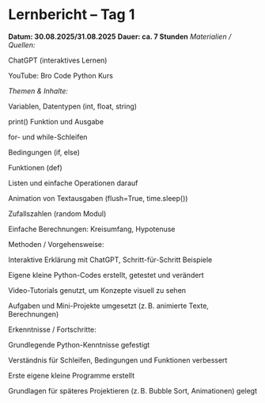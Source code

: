 # Lernbericht – Tag 1

**Datum: 30.08.2025/31.08.2025**
**Dauer: ca. 7 Stunden**
*Materialien / Quellen:*

ChatGPT (interaktives Lernen)

YouTube: Bro Code Python Kurs

*Themen & Inhalte:*

Variablen, Datentypen (int, float, string)

print() Funktion und Ausgabe

for- und while-Schleifen

Bedingungen (if, else)

Funktionen (def)

Listen und einfache Operationen darauf

Animation von Textausgaben (flush=True, time.sleep())

Zufallszahlen (random Modul)

Einfache Berechnungen: Kreisumfang, Hypotenuse

Methoden / Vorgehensweise:

Interaktive Erklärung mit ChatGPT, Schritt-für-Schritt Beispiele

Eigene kleine Python-Codes erstellt, getestet und verändert

Video-Tutorials genutzt, um Konzepte visuell zu sehen

Aufgaben und Mini-Projekte umgesetzt (z. B. animierte Texte, Berechnungen)

Erkenntnisse / Fortschritte:

Grundlegende Python-Kenntnisse gefestigt

Verständnis für Schleifen, Bedingungen und Funktionen verbessert

Erste eigene kleine Programme erstellt

Grundlagen für späteres Projektieren (z. B. Bubble Sort, Animationen) gelegt
